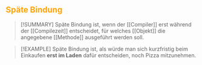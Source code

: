 ## <font color = "orange">Späte Bindung</font>

>[!SUMMARY]
>Späte Bindung ist, wenn der [[Compiler]] erst während der [[Compilezeit]] entscheidet, für welches [[Objekt]] die angegebene [[Methode]] ausgeführt werden soll.

>[!EXAMPLE]
>Späte Bindung ist, als würde man sich kurzfristig beim Einkaufen **erst im Laden** dafür entscheiden, noch Pizza mitzunehmen.